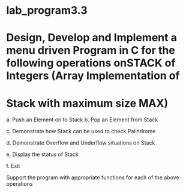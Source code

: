 # lab_program3.3
# Design, Develop and Implement a menu driven Program in C for the following operations onSTACK of Integers (Array Implementation of
# Stack with maximum size MAX)

a. Push an Element on to Stack b. Pop an Element from Stack

c. Demonstrate how Stack can be used to check Palindrome

d. Demonstrate Overflow and Underflow situations on Stack

e. Display the status of Stack

f. Exit

Support the program with appropriate functions for each of the above
operations
